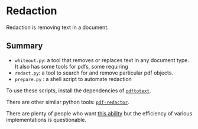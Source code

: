 # Redaction

Redaction is removing text in a document.

## Summary

- `whiteout.py`: a tool that removes or replaces text in any document type. 
It also has some tools for pdfs, some requiring 
- `redact.py`: a tool to search for and remove particular pdf objects.
- `prepare.py` : a shell script to automate redaction

To use these scripts, install the dependencies of [`pdftotext`](https://github.com/jalan/pdftotext).

There are other similar python tools: [`pdf-redactor`](https://github.com/JoshData/pdf-redactor).

There are plenty of people who want [this ability](https://stackoverflow.com/questions/52346942/how-to-replace-delete-text-from-a-pdf-using-python/57483809) but the efficiency of various implementations is questionable.
